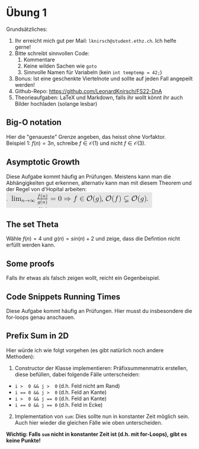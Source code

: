 # Übung 1

Grundsätzliches:
1. Ihr erreicht mich gut per Mail: `lknirsch@student.ethz.ch`. Ich helfe gerne!
2. Bitte schreibt sinnvollen Code:  
   1. Kommentare
   2. Keine wilden Sachen wie `goto`
   3. Sinnvolle Namen für Variabeln (kein `int temptemp = 42;`)
3. Bonus: Ist eine geschenkte Viertelnote und sollte auf jeden Fall angepeilt werden!
4. Github-Repo: https://github.com/LeonardKnirsch/FS22-DnA
5. Theorieaufgaben: LaTeX und Markdown, falls ihr wollt könnt ihr auch Bilder hochladen (solange lesbar)


## Big-O notation

Hier die "genaueste" Grenze angeben, das heisst ohne Vorfaktor.  
Beispiel 1: $f(n) = 3n$, schreibe $f \in \mathcal{O}(1)$ und nicht $f \in \mathcal{O}(3)$.


## Asymptotic Growth
Diese Aufgabe kommt häufig an Prüfungen. Meistens kann man die Abhängigkeiten gut erkennen, alternativ kann man mit diesem Theorem und der Regel von d'Hopital arbeiten: 
![missing](theorem.png "Title")

## The set Theta

Wähle $f(n)=4$ und $g(n)=sin(n) + 2$ und zeige, dass die Defintion nicht erfüllt werden kann.

## Some proofs

Falls ihr etwas als falsch zeigen wollt, reicht ein Gegenbeispiel. 

## Code Snippets Running Times

Diese Aufgabe kommt häufig an Prüfungen. Hier musst du insbesondere die for-loops genau anschauen. 

## Prefix Sum in 2D 


Hier würde ich wie folgt vorgehen (es gibt natürlich noch andere Methoden):
1. Constructor der Klasse implementieren: Präfixsummenmatrix erstellen, diese befüllen, dabei folgende Fälle unterscheiden:
* `i >  0 && j >  0` (d.h. Feld nicht am Rand)
* `i == 0 && j >  0` (d.h. Feld an Kante)
* `i >  0 && j == 0` (d.h. Feld an Kante)
* `i == 0 && j == 0` (d.h. Feld in Ecke)
2. Implementation von `sum`: Dies sollte nun in konstanter Zeit möglich sein. Auch hier wieder die gleichen Fälle wie oben unterscheiden. 
 
**Wichtig: Falls `sum` nicht in konstanter Zeit ist (d.h. mit for-Loops), gibt es keine Punkte!**
